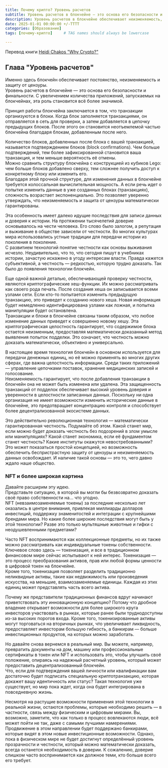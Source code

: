 ```yaml
---
title: Почему крипто? Уровень расчетов
subtitle: Уровень расчетов в блокчейне — это основа его безопасности и финальности
description: Уровень расчетов в блокчейне обеспечивает неизменяемость, защиту от цензуры и высокий уровень доверия благодаря математически гарантированной безопасности данных, достигнутой за счет криптографических хеш-функций и структуры блоков. Транзакции объединяются в блоки, проверяются сетью и становятся неотъемлемой частью блокчейна, где любое изменение данных становится практически невозможным из-за потребности в колоссальной вычислительной мощности. Эта технология революционизирует способы записи данных, делая историю объективной и защищенной от манипуляций, и находит применение не только в финансовой сфере, но и в управлении цепочками поставок, хранении медицинских записей и голосовании, создавая децентрализованную и прозрачную экосистему данных, которую давно ожидало общество.
date: 2025-01-01 00:00:00 +/-TTTT
categories: [Образование]
tags: [почему-крипто]     # TAG names should always be lowercase

---
```


Перевод книги [Heidi Chakos "Why Crypto?"](https://shop.learningcrypto.com/products/why-crypto-e-book)

## Глава "Уровень расчетов"

Именно здесь блокчейн обеспечивает постоянство, неизменяемость и защиту от цензуры.  
Уровень расчетов в блокчейне — это основа его безопасности и финальности. С увеличением количества приложений, запускаемых на блокчейнах, эта роль становится всё более значимой.  

Принцип работы блокчейна заключается в том, что транзакции организуются в блоки. Когда блок заполняется транзакциями, он отправляется в сеть для проверки, а затем добавляется в цепочку предыдущих блоков. После этого он становится неотъемлемой частью блокчейна благодаря блокам, добавленным после него.  

Количество блоков, добавленных после блока с вашей транзакцией, называется подтверждением блоков (block confirmations). Чем больше подтверждений, тем более зафиксированной становится ваша транзакция, и тем меньше вероятность её отмены.  
Можно сравнить структуру блокчейна с конструкцией из кубиков Lego: чем больше блоков добавлено сверху, тем сложнее получить доступ к конкретному блоку или изменить его.  
Благодаря этой прочной структуре, для изменения данных в блокчейне требуется колоссальная вычислительная мощность. А если речь идет о попытке изменить данные в уже созданных блоках (транзакциях), сложность возрастает экспоненциально. Это позволяет уверенно утверждать, что неизменяемость и защита от цензуры математически гарантированы.  

Эта особенность имеет далеко идущие последствия для записи данных и доверия к истории. На протяжении тысячелетий доверие основывалось на чести человека. Его слово было залогом, а репутация и выживание в обществе зависели от честности. Во многих культурах мира использовались устные традиции для передачи истории из поколения в поколение.  
С развитием технологий понятие честности как основы выживания исчезло. Неудивительно, что то, что сегодня пишут в учебниках истории, зачастую искажено в угоду интересам власти. Правда кажется субъективной, а честность — редкостью, которую трудно доказать. Так было до появления технологии блокчейн.  

Еще одной важной деталью, обеспечивающей проверку честности, являются криптографические хеш-функции. Их можно рассматривать как своего рода печать. После создания хеша он записывается всеми узлами сети. Если кто-то попытается изменить предыдущую транзакцию, это приведет к созданию нового хеша. Новая информация будет немедленно идентифицирована узлами как ложная, и попытка манипуляции будет остановлена.  
Транзакции и блоки в блокчейне связаны таким образом, что любое изменение данных приведет к совершенно новому хешу. Эта криптографическая целостность гарантирует, что содержимое блока остается неизменным, предоставляя математически доказанный метод выявления попыток подделки. Это означает, что честность можно доказать математически, объективно и универсально.  

В настоящее время технология блокчейн в основном используется для передачи денежных единиц, но её можно применять во многих других сферах, где важна целостность информации. Среди таких приложений — управление цепочками поставок, хранение медицинских записей и голосование.  
Неизменяемость гарантирует, что после добавления транзакции в блокчейн она не может быть изменена или удалена. Эта защищенность транзакций от подделок обеспечивает высокий уровень доверия и уверенности в целостности записанных данных. Поскольку ни одна организация не имеет возможности изменить исторические данные в блокчейне, это предотвращает концентрацию контроля и способствует более децентрализованной экосистеме данных.  

Это действительно революционная технология — математически гарантированная честность. Подумайте об этом. Какой станет мир, если можно будет доказать честность без подозрений в злом умысле или манипуляциях? Какой станет экономика, если её фундаментом станет честность? Какие институты окажутся невостребованными?  
Это может показаться простой концепцией, но возможность обеспечить беспристрастную защиту от цензуры и неизменяемость данных освобождает. И наличие такой основы — это то, чего давно ждало наше общество.

### NFT и более широкая картина

Давайте расширим эту идею.  
Представьте ситуацию, в которой вы могли бы безвозвратно доказать своё право собственности на… что угодно.  
NFT (невзаимозаменяемые токены) за последние несколько лет оказались в центре внимания, привлекая миллиарды долларов инвестиций, поддержку знаменитостей и интеграции с крупнейшими брендами мира. Но какие более широкие последствия могут быть у этой технологии? Разве это только мультяшные животные и гифки с неодушевленными предметами?  

Часто NFT воспринимаются как коллекционные предметы, но их также можно рассматривать как индивидуальные токены собственности. Ключевое слово здесь — токенизация, и все в традиционном финансовом мире сейчас испытывают к ней интерес. Токенизация — это процесс преобразования активов, прав или любой формы ценности в цифровой токен на блокчейне.  
Кроме того, токенизация позволяет разделить традиционно неликвидные активы, такие как недвижимость или произведения искусства, на меньшие, взаимозаменяемые единицы. Каждая из этих единиц может представлять часть всего актива.  

Почему же представители традиционных финансов вдруг начинают приветствовать эту инновационную концепцию? Потому что дробное владение открывает возможности для более широкого круга инвесторов участвовать в рынках, которые ранее были труднодоступны из-за высоких порогов входа. Кроме того, токенизированные активы могут торговаться на вторичных рынках, что увеличивает ликвидность, предоставляет инвесторам большую гибкость, а банкирам — больше инвестиционных продуктов, на которых можно заработать.  

Но давайте снова вернемся в реальный мир. Вы можете, например, превратить документы на дом, машину или профессиональные сертификаты в токен или NFT и использовать это, чтобы улучшить своё положение, опираясь на надежный расчетный уровень, который может предоставить децентрализованный блокчейн.  
Что, если для подтверждения вашей личности или квалификации вам достаточно будет подписать специальную криптотранзакцию, которая докажет вашу идентичность или статус? Такая технология уже существует, но мир пока ждет, когда она будет интегрирована в повседневную жизнь.  

Несмотря на растущие возможности применения этой технологии в реальной жизни, остаются проблемы, которые необходимо решить — в частности, связь между физическим и цифровым мирами. Вы, возможно, заметите, что как только в процесс вовлекаются люди, всё может пойти не так, даже с самыми лучшими намерениями.  
Продвижение в этом направлении будет поддержано банкирами, которые видят в этом новые инвестиционные возможности. Однако, пока в физическом мире не будет достигнут определённый уровень прозрачности и честности, который можно математически доказать, всегда останется необходимость в доверии. К сожалению, доверие слишком часто воспринимается как должное теми, кто больше всего его требует.  